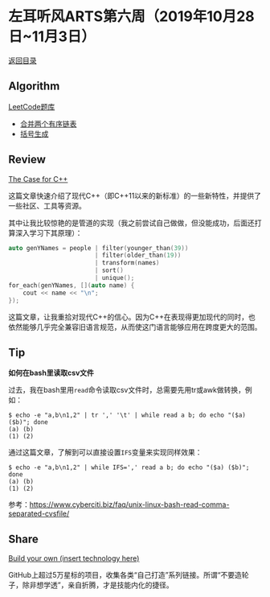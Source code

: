 # 左耳听风ARTS第六周（2019年10月28日~11月3日）

[返回目录](README.md#打卡记录)

## Algorithm

[LeetCode题库](https://leetcode-cn.com/problemset/all/)

* [合并两个有序链表](https://github.com/yanlinlin82/leetcode/blob/master/00021_merge-two-sorted-lists/191028-1.cpp)
* [括号生成](https://github.com/yanlinlin82/leetcode/blob/master/00022_generate-parentheses/191104-1.cpp)

## Review

[The Case for C++](https://itnext.io/the-case-for-c-4122a5b47130)

这篇文章快速介绍了现代C++（即C++11以来的新标准）的一些新特性，并提供了一些社区、工具等资源。

其中让我比较惊艳的是管道的实现（我之前尝试自己做做，但没能成功，后面还打算深入学习下其原理）：

```cpp
auto genYNames = people | filter(younger_than(39))
                        | filter(older_than(19))
                        | transform(names)
                        | sort()
                        | unique();
for_each(genYNames, [](auto name) {
    cout << name << "\n";
});
```

这篇文章，让我重拾对现代C++的信心。因为C++在表现得更加现代的同时，也依然能够几乎完全兼容旧语言规范，从而使这门语言能够应用在跨度更大的范围。

## Tip

**如何在bash里读取csv文件**

过去，我在bash里用`read`命令读取csv文件时，总需要先用tr或awk做转换，例如：

```
$ echo -e "a,b\n1,2" | tr ',' '\t' | while read a b; do echo "($a) ($b)"; done
(a) (b)
(1) (2)
```

通过这篇文章，了解到可以直接设置`IFS`变量来实现同样效果：

```
$ echo -e "a,b\n1,2" | while IFS=',' read a b; do echo "($a) ($b)"; done
(a) (b)
(1) (2)
```

参考：<https://www.cyberciti.biz/faq/unix-linux-bash-read-comma-separated-cvsfile/>

## Share

[Build your own (insert technology here)](https://github.com/danistefanovic/build-your-own-x)

GitHub上超过5万星标的项目，收集各类“自己打造”系列链接。所谓“不要造轮子，除非想学透”，亲自折腾，才是技能内化的捷径。
